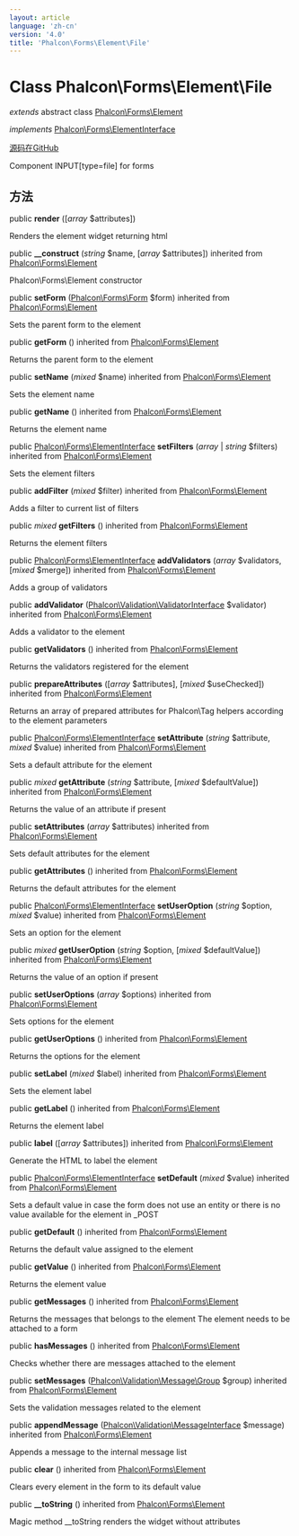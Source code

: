 ```yaml
---
layout: article
language: 'zh-cn'
version: '4.0'
title: 'Phalcon\Forms\Element\File'
---
```


# Class **Phalcon\Forms\Element\File**

*extends* abstract class [Phalcon\Forms\Element](api/Phalcon_Forms_Element)

*implements* [Phalcon\Forms\ElementInterface](api/Phalcon_Forms_ElementInterface)

<a href="https://github.com/phalcon/cphalcon/tree/v4.0.0/phalcon/forms/element/file.zep" class="btn btn-default btn-sm">源码在GitHub</a>

Component INPUT[type=file] for forms

## 方法

public **render** ([*array* $attributes])

Renders the element widget returning html

public **__construct** (*string* $name, [*array* $attributes]) inherited from [Phalcon\Forms\Element](api/Phalcon_Forms_Element)

Phalcon\Forms\Element constructor

public **setForm** ([Phalcon\Forms\Form](api/Phalcon_Forms_Form) $form) inherited from [Phalcon\Forms\Element](api/Phalcon_Forms_Element)

Sets the parent form to the element

public **getForm** () inherited from [Phalcon\Forms\Element](api/Phalcon_Forms_Element)

Returns the parent form to the element

public **setName** (*mixed* $name) inherited from [Phalcon\Forms\Element](api/Phalcon_Forms_Element)

Sets the element name

public **getName** () inherited from [Phalcon\Forms\Element](api/Phalcon_Forms_Element)

Returns the element name

public [Phalcon\Forms\ElementInterface](api/Phalcon_Forms_ElementInterface) **setFilters** (*array* | *string* $filters) inherited from [Phalcon\Forms\Element](api/Phalcon_Forms_Element)

Sets the element filters

public **addFilter** (*mixed* $filter) inherited from [Phalcon\Forms\Element](api/Phalcon_Forms_Element)

Adds a filter to current list of filters

public *mixed* **getFilters** () inherited from [Phalcon\Forms\Element](api/Phalcon_Forms_Element)

Returns the element filters

public [Phalcon\Forms\ElementInterface](api/Phalcon_Forms_ElementInterface) **addValidators** (*array* $validators, [*mixed* $merge]) inherited from [Phalcon\Forms\Element](api/Phalcon_Forms_Element)

Adds a group of validators

public **addValidator** ([Phalcon\Validation\ValidatorInterface](api/Phalcon_Validation_ValidatorInterface) $validator) inherited from [Phalcon\Forms\Element](api/Phalcon_Forms_Element)

Adds a validator to the element

public **getValidators** () inherited from [Phalcon\Forms\Element](api/Phalcon_Forms_Element)

Returns the validators registered for the element

public **prepareAttributes** ([*array* $attributes], [*mixed* $useChecked]) inherited from [Phalcon\Forms\Element](api/Phalcon_Forms_Element)

Returns an array of prepared attributes for Phalcon\Tag helpers according to the element parameters

public [Phalcon\Forms\ElementInterface](api/Phalcon_Forms_ElementInterface) **setAttribute** (*string* $attribute, *mixed* $value) inherited from [Phalcon\Forms\Element](api/Phalcon_Forms_Element)

Sets a default attribute for the element

public *mixed* **getAttribute** (*string* $attribute, [*mixed* $defaultValue]) inherited from [Phalcon\Forms\Element](api/Phalcon_Forms_Element)

Returns the value of an attribute if present

public **setAttributes** (*array* $attributes) inherited from [Phalcon\Forms\Element](api/Phalcon_Forms_Element)

Sets default attributes for the element

public **getAttributes** () inherited from [Phalcon\Forms\Element](api/Phalcon_Forms_Element)

Returns the default attributes for the element

public [Phalcon\Forms\ElementInterface](api/Phalcon_Forms_ElementInterface) **setUserOption** (*string* $option, *mixed* $value) inherited from [Phalcon\Forms\Element](api/Phalcon_Forms_Element)

Sets an option for the element

public *mixed* **getUserOption** (*string* $option, [*mixed* $defaultValue]) inherited from [Phalcon\Forms\Element](api/Phalcon_Forms_Element)

Returns the value of an option if present

public **setUserOptions** (*array* $options) inherited from [Phalcon\Forms\Element](api/Phalcon_Forms_Element)

Sets options for the element

public **getUserOptions** () inherited from [Phalcon\Forms\Element](api/Phalcon_Forms_Element)

Returns the options for the element

public **setLabel** (*mixed* $label) inherited from [Phalcon\Forms\Element](api/Phalcon_Forms_Element)

Sets the element label

public **getLabel** () inherited from [Phalcon\Forms\Element](api/Phalcon_Forms_Element)

Returns the element label

public **label** ([*array* $attributes]) inherited from [Phalcon\Forms\Element](api/Phalcon_Forms_Element)

Generate the HTML to label the element

public [Phalcon\Forms\ElementInterface](api/Phalcon_Forms_ElementInterface) **setDefault** (*mixed* $value) inherited from [Phalcon\Forms\Element](api/Phalcon_Forms_Element)

Sets a default value in case the form does not use an entity or there is no value available for the element in _POST

public **getDefault** () inherited from [Phalcon\Forms\Element](api/Phalcon_Forms_Element)

Returns the default value assigned to the element

public **getValue** () inherited from [Phalcon\Forms\Element](api/Phalcon_Forms_Element)

Returns the element value

public **getMessages** () inherited from [Phalcon\Forms\Element](api/Phalcon_Forms_Element)

Returns the messages that belongs to the element The element needs to be attached to a form

public **hasMessages** () inherited from [Phalcon\Forms\Element](api/Phalcon_Forms_Element)

Checks whether there are messages attached to the element

public **setMessages** ([Phalcon\Validation\Message\Group](api/Phalcon_Validation_Message_Group) $group) inherited from [Phalcon\Forms\Element](api/Phalcon_Forms_Element)

Sets the validation messages related to the element

public **appendMessage** ([Phalcon\Validation\MessageInterface](api/Phalcon_Validation_MessageInterface) $message) inherited from [Phalcon\Forms\Element](api/Phalcon_Forms_Element)

Appends a message to the internal message list

public **clear** () inherited from [Phalcon\Forms\Element](api/Phalcon_Forms_Element)

Clears every element in the form to its default value

public **__toString** () inherited from [Phalcon\Forms\Element](api/Phalcon_Forms_Element)

Magic method __toString renders the widget without attributes